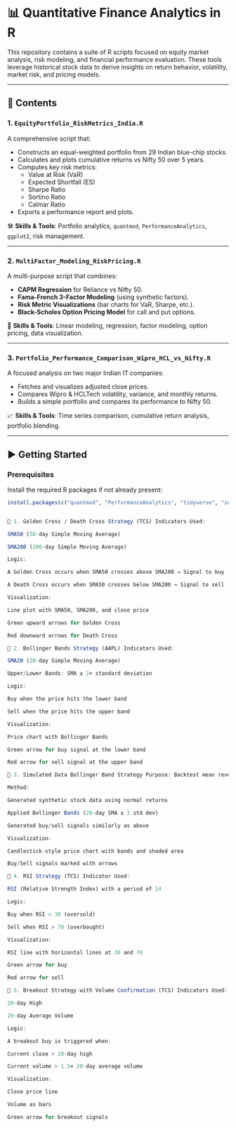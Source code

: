 # 📊 Quantitative Finance Analytics in R

This repository contains a suite of R scripts focused on equity market analysis, risk modeling, and financial performance evaluation. These tools leverage historical stock data to derive insights on return behavior, volatility, market risk, and pricing models.

---

## 📁 Contents

### 1. **`EquityPortfolio_RiskMetrics_India.R`**
A comprehensive script that:
- Constructs an equal-weighted portfolio from 29 Indian blue-chip stocks.
- Calculates and plots cumulative returns vs Nifty 50 over 5 years.
- Computes key risk metrics:
  - Value at Risk (VaR)
  - Expected Shortfall (ES)
  - Sharpe Ratio
  - Sortino Ratio
  - Calmar Ratio
- Exports a performance report and plots.

🛠️ **Skills & Tools**: Portfolio analytics, `quantmod`, `PerformanceAnalytics`, `ggplot2`, risk management.

---

### 2. **`MultiFactor_Modeling_RiskPricing.R`**
A multi-purpose script that combines:
- **CAPM Regression** for Reliance vs Nifty 50.
- **Fama-French 3-Factor Modeling** (using synthetic factors).
- **Risk Metric Visualizations** (bar charts for VaR, Sharpe, etc.).
- **Black-Scholes Option Pricing Model** for call and put options.

🧠 **Skills & Tools**: Linear modeling, regression, factor modeling, option pricing, data visualization.

---

### 3. **`Portfolio_Performance_Comparison_Wipro_HCL_vs_Nifty.R`**
A focused analysis on two major Indian IT companies:
- Fetches and visualizes adjusted close prices.
- Compares Wipro & HCLTech volatility, variance, and monthly returns.
- Builds a simple portfolio and compares its performance to Nifty 50.

📈 **Skills & Tools**: Time series comparison, cumulative return analysis, portfolio blending.

---

## ▶️ Getting Started

### Prerequisites
Install the required R packages if not already present:
```r
install.packages(c("quantmod", "PerformanceAnalytics", "tidyverse", "zoo", "lubridate", "ggplot2", "xts"))


🔶 1. Golden Cross / Death Cross Strategy (TCS) Indicators Used:

SMA50 (50-day Simple Moving Average)

SMA200 (200-day Simple Moving Average)

Logic:

A Golden Cross occurs when SMA50 crosses above SMA200 → Signal to buy

A Death Cross occurs when SMA50 crosses below SMA200 → Signal to sell

Visualization:

Line plot with SMA50, SMA200, and close price

Green upward arrows for Golden Cross

Red downward arrows for Death Cross

🔶 2. Bollinger Bands Strategy (AAPL) Indicators Used:

SMA20 (20-day Simple Moving Average)

Upper/Lower Bands: SMA ± 2× standard deviation

Logic:

Buy when the price hits the lower band

Sell when the price hits the upper band

Visualization:

Price chart with Bollinger Bands

Green arrow for buy signal at the lower band

Red arrow for sell signal at the upper band

🔶 3. Simulated Data Bollinger Band Strategy Purpose: Backtest mean reversion on a simulated price series

Method:

Generated synthetic stock data using normal returns

Applied Bollinger Bands (20-day SMA ± 2 std dev)

Generated buy/sell signals similarly as above

Visualization:

Candlestick-style price chart with bands and shaded area

Buy/Sell signals marked with arrows

🔶 4. RSI Strategy (TCS) Indicator Used:

RSI (Relative Strength Index) with a period of 14

Logic:

Buy when RSI < 30 (oversold)

Sell when RSI > 70 (overbought)

Visualization:

RSI line with horizontal lines at 30 and 70

Green arrow for buy

Red arrow for sell

🔶 5. Breakout Strategy with Volume Confirmation (TCS) Indicators Used:

20-day High

20-day Average Volume

Logic:

A breakout buy is triggered when:

Current close > 20-day high

Current volume > 1.5× 20-day average volume

Visualization:

Close price line

Volume as bars

Green arrow for breakout signals
